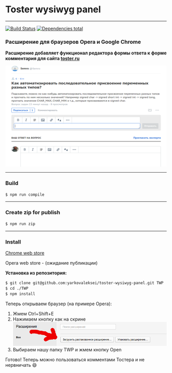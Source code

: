 # Toster wysiwyg panel

- - -
[![Build Status](https://travis-ci.org/yarkovaleksei/toster-wysiwyg-panel.svg?branch=master)](https://travis-ci.org/yarkovaleksei/toster-wysiwyg-panel) [![Dependencies total](https://david-dm.org/yarkovaleksei/toster-wysiwyg-panel.svg)](https://david-dm.org/yarkovaleksei/toster-wysiwyg-panel.svg)

### Расширение для браузеров Opera и Google Chrome

**Расширение добавляет функционал редактора формы ответа к форме комментария для сайта [toster.ru](https://toster.ru)**

[![Screenshot](img/screen.png)](img/screen.png)

- - -
### Build

```bash
$ npm run compile
```

- - -
### Create zip for publish

```bash
$ npm run zip
```

- - -
### Install

[Chrome web store](https://chrome.google.com/webstore/detail/toster-wysiwyg-panel/kpfolongmglpleidinnhnlefeoljdecm?hl=ru&gl=RU)

Opera web store - (ожидание публикации)

**Установка из репозитория:**

```bash
$ git clone git@github.com:yarkovaleksei/toster-wysiwyg-panel.git TWP
$ cd ./TWP
$ npm install
```

Теперь открываем браузер (на примере Opera):

1. Жмем Ctrl+Shift+E
2. Нажимаем кнопку как на скрине
[![Screenshot](img/opera1.png)](img/opera1.png)
3. Выбираем нашу папку TWP и жмем кнопку Open

Готово! Теперь можно пользоваться комментами Тостера и не нервничать :smile: